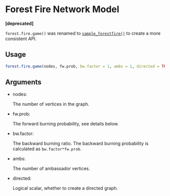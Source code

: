 # Forest Fire Network Model

**\[deprecated\]**

`forest.fire.game()` was renamed to
[`sample_forestfire()`](https://r.igraph.org/reference/sample_forestfire.md)
to create a more consistent API.

## Usage

``` r
forest.fire.game(nodes, fw.prob, bw.factor = 1, ambs = 1, directed = TRUE)
```

## Arguments

- nodes:

  The number of vertices in the graph.

- fw.prob:

  The forward burning probability, see details below.

- bw.factor:

  The backward burning ratio. The backward burning probability is
  calculated as `bw.factor*fw.prob`.

- ambs:

  The number of ambassador vertices.

- directed:

  Logical scalar, whether to create a directed graph.
